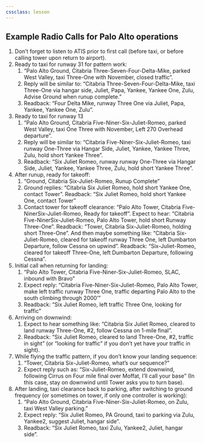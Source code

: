 ```yaml
---
cssclass: lesson
---
```

## Example Radio Calls for Palo Alto operations
1. Don’t forget to listen to ATIS prior to first call (before taxi, or before calling tower upon return to airport).
2. Ready to taxi for runway 31 for pattern work:
	1. “Palo Alto Ground, Citabria Three-Seven-Four-Delta-Mike, parked West Valley, taxi Three-One with November, closed traffic”.
	2.  Reply will be similar to: “Citabria Three-Seven-Four-Delta-Mike, taxi Three-One via hangar side, Juliet, Papa, Yankee, Yankee One, Zulu, Advise Ground when runup complete.”
	3. Readback: “Four Delta Mike, runway Three One via Juliet, Papa, Yankee, Yankee One, Zulu”.
3. Ready to taxi for runway 13
	1. “Palo Alto Ground, Citabria Five-Niner-Six-Juliet-Romeo, parked West Valley, taxi One Three with November, Left 270 Overhead departure”.
	2. Reply will be similar to: “Citabria Five-Niner-Six-Juliet-Romeo, taxi runway One-Three via Hangar Side, Juliet, Yankee, Yankee Three, Zulu, hold short Yankee Three”.
	3. Readback: “Six Juliet Romeo, runway runway One-Three via Hangar Side, Juliet, Yankee, Yankee Three, Zulu, hold short Yankee Three”.
4. After runup, ready for takeoff:
	1. “Ground, Citabria Six-Juliet-Romeo, Runup Complete”
	2. Ground replies: “Citabria Six Juliet Romeo, hold short Yankee One, contact Tower”. Readback: “Six Juliet Romeo, hold short Yankee One, contact Tower”
	4. Contact tower for takeoff clearance: “Palo Alto Tower, Citabria Five-NinerSix-Juliet-Romeo, Ready for takeoff”. Expect to hear: “Citabria Five-NinerSix-Juliet-Romeo, Palo Alto Tower, hold short Runway Three-One”. Readback: “Tower, Citabria Six-Juliet-Romeo, holding short Three-One”. And then maybe something like: “Citabria Six-Juliet-Romeo, cleared for takeoff runway Three One, left Dumbarton Departure, follow Cessna on upwind”. Readback: “Six-Juliet-Romeo, cleared for takeoff Three-One, left Dumbarton Departure, following Cessna”.
5. Initial call when returning for landing:
	1. “Palo Alto Tower, Citabria Five-Niner-Six-Juliet-Romeo, SLAC, inbound with Bravo”
	2. Expect reply: “Citabria Five-Niner-Six-Juliet-Romeo, Palo Alto Tower, make left traffic runway Three One, traffic departing Palo Alto to the south climbing through 2000’”
	3. Readback: “Six Juliet Romeo, left traffic Three One, looking for traffic”
6. Arriving on downwind:
	1. Expect to hear something like: “Citabria Six Juliet Romeo, cleared to land runway Three-One, #2, follow Cessna on 1-mile final”.
	2. Readback: “Six Juliet Romeo, cleared to land Three-One, #2, traffic in sight” (or “looking for traffic” if you don’t yet have your traffic in sight).
7. While flying the traffic pattern, if you don’t know your landing sequence:
	1. “Tower, Citabria Six-Juliet-Romeo, what’s our sequence?”
	2. Expect reply such as: “Six-Juliet-Romeo, extend downwind, following Cirrus on Four mile final over Moffat, I’ll call your base” (In this case, stay on downwind until Tower asks you to turn base).
8. After landing, taxi clearance back to parking, after switching to ground frequency (or sometimes on tower, if only one controller is working):
	1. “Palo Alto Ground, Citabria Five-Niner-Six-Juliet-Romeo, on Zulu, taxi West Valley parking.”
	2. Expect reply: “Six Juliet Romeo, PA Ground, taxi to parking via Zulu, Yankee2, suggest Juliet, hangar side”.
	3. Readback: “Six Juliet Romeo, taxi Zulu, Yankee2, Juliet, hangar side”.